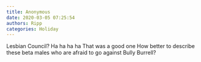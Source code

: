 ```yaml
---
title: Anonymous
date: 2020-03-05 07:25:54
authors: Ripp
categories: Holiday
---
```


 Lesbian Council?
Ha ha ha ha 
That was a good one
How better to describe these beta males who are afraid to go against Bully Burrell?